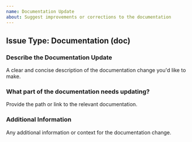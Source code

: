 ```yaml
---
name: Documentation Update
about: Suggest improvements or corrections to the documentation
---
```


## Issue Type: Documentation (doc)

### Describe the Documentation Update
A clear and concise description of the documentation change you'd like to make.

### What part of the documentation needs updating?
Provide the path or link to the relevant documentation.

### Additional Information
Any additional information or context for the documentation change.